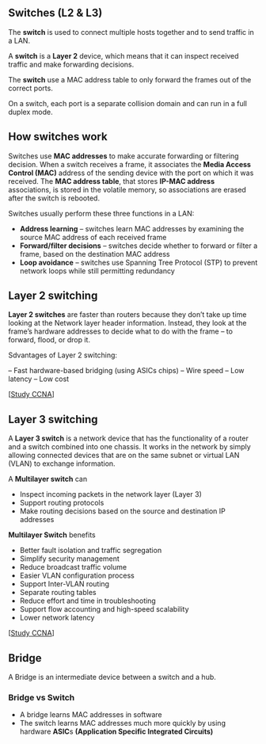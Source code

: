 ## Switches (L2 & L3)

The **switch** is used to connect multiple hosts together and to send traffic in a LAN.

A **switch** is a **Layer 2** device, which means that it can inspect received traffic and make forwarding decisions.

The **switch** use a MAC address table to only forward the frames out of the correct ports.

On a switch, each port is a separate collision domain and can run in a full duplex mode.

## How switches work

Switches use **MAC addresses** to make accurate forwarding or filtering decision.
When a switch receives a frame, it associates the **Media Access Control (MAC)** address of the sending device with the port on which it was received.
The **MAC address table**, that stores **IP-MAC address** associations, is stored in the volatile memory, so associations are erased after the switch is rebooted.

Switches usually perform these three functions in a LAN:

- **Address learning** – switches learn MAC addresses by examining the source MAC address of each received frame
- **Forward/filter decisions** – switches decide whether to forward or filter a frame, based on the destination MAC address
- **Loop avoidance** – switches use Spanning Tree Protocol (STP) to prevent network loops while still permitting redundancy

## Layer 2 switching

**Layer 2 switches** are faster than routers because they don’t take up time looking at the Network layer header information.
Instead, they look at the frame’s hardware addresses to decide what to do with the frame – to forward, flood, or drop it.

Sdvantages of Layer 2 switching:

– Fast hardware-based bridging (using ASICs chips)
– Wire speed
– Low latency
– Low cost

[[Study CCNA](https://study-ccna.com/layer-2-switching/)]

## Layer 3 switching

A **Layer 3 switch** is a network device that has the functionality of a router and a switch combined into one chassis.
It works in the network by simply allowing connected devices that are on the same subnet or virtual LAN (VLAN) to exchange information.

A **Multilayer switch** can

- Inspect incoming packets in the network layer (Layer 3)
- Support routing protocols
- Make routing decisions based on the source and destination IP addresses

**Multilayer Switch** benefits

- Better fault isolation and traffic segregation
- Simplify security management
- Reduce broadcast traffic volume
- Easier VLAN configuration process
- Support Inter-VLAN routing
- Separate routing tables
- Reduce effort and time in troubleshooting
- Support flow accounting and high-speed scalability
- Lower network latency

[[Study CCNA](https://study-ccna.com/layer-3-switch/)]

## Bridge

A Bridge is an intermediate device between a switch and a hub.

### Bridge vs Switch

- A bridge learns MAC addresses in software
- The switch learns MAC addresses much more quickly by using hardware **ASIC**s **(Application Specific Integrated Circuits)**
